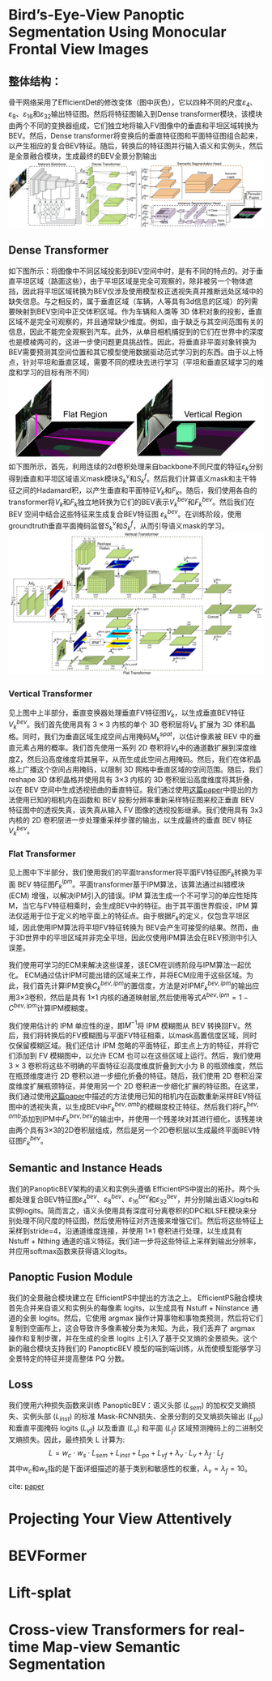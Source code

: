 # Bird’s-Eye-View Panoptic Segmentation Using Monocular Frontal View Images
## 整体结构：
骨干网络采用了EfficientDet的修改变体（图中灰色），它以四种不同的尺度$\varepsilon_4$、$\varepsilon_8$、$\varepsilon_{16}$和$\varepsilon_{32}$输出特征图。然后将特征图输入到Dense transformer模块，该模块由两个不同的变换器组成，它们独立地将输入FV图像中的垂直和平坦区域转换为 BEV。然后，Dense transformer将变换后的垂直特征图和平面特征图组合起来，以产生相应的复合BEV特征。随后，转换后的特征图并行输入语义和实例头，然后是全景融合模块，生成最终的BEV全景分割输出\
![PanopticBEV](images/deeplearning/networks/PanopticBEV/panoticBEV.png)

## Dense Transformer
如下图所示：将图像中不同区域投影到BEV空间中时，是有不同的特点的。对于垂直平坦区域（路面这些），由于平坦区域是完全可观察的，除非被另一个物体遮挡，因此将平坦区域转换为BEV仅涉及使用模型校正透视失真并推断远处区域中的缺失信息。与之相反的，属于垂直区域（车辆，人等具有3d信息的区域）的列需要映射到BEV空间中正交体积区域。作为车辆和人类等 3D 体积对象的投影，垂直区域不是完全可观察的，并且通常缺少维度。例如，由于缺乏与其空间范围有关的信息，因此不能完全观察到汽车。此外，从单目相机捕捉到的它们在世界中的深度也是模棱两可的，这进一步使问题更具挑战性。因此，将垂直非平面对象转换为BEV需要预测其空间位置和其它模型使用数据驱动范式学习到的东西。由于以上特点，针对平坦和垂直区域，需要不同的模块去进行学习（平坦和垂直区域学习的难度和学习的目标有所不同）\
![BEV space](images/deeplearning/networks/PanopticBEV/bev_space.png)
如下图所示，首先，利用连续的2d卷积处理来自backbone不同尺度的特征$\varepsilon_k$分别得到垂直和平坦区域语义mask模块$S^v_k$和$S^f_k$。然后我们计算语义mask和主干特征之间的Hadamard积，以产生垂直和平面特征$V_k$和$F_k$。随后，我们使用各自的transformer将$V_k$和$F_k$独立地转换为它们的BEV表示$V^{bev}_k$和$F^{bev}_k$。然后我们在 BEV 空间中结合这些特征来生成复合BEV特征图 $\varepsilon^{bev}_k$。在训练阶段，使用groundtruth垂直平面掩码监督$S^v_k$和$S^f_k$，从而引导语义mask的学习。
![dense transform](images/deeplearning/networks/PanopticBEV/dense.png)
### Vertical Transformer
见上图中上半部分，垂直变换器处理垂直FV特征图$V_k$，以生成垂直BEV特征$V^{bev}_k$。我们首先使用具有 3 × 3 内核的单个 3D 卷积层将$V_k$ 扩展为 3D 体积晶格。同时，我们为垂直区域生成空间占用掩码$M^{spat}_k$，以估计像素被 BEV 中的垂直元素占用的概率。我们首先使用一系列 2D 卷积将$V_k$中的通道数扩展到深度维度Z，然后沿高度维度将其展平，从而生成此空间占用掩码。然后，我们在体积晶格上广播这个空间占用掩码，以限制 3D 网格中垂直区域的空间范围。随后，我们reshape 3D 体积晶格并使用具有 3×3 内核的 3D 卷积层沿高度维度将其折叠，以在 BEV 空间中生成透视扭曲的垂直特征。我们通过使用[这篇paper](http://arxiv.org/abs/2003.13402)中提出的方法使用已知的相机内在函数和 BEV 投影分辨率重新采样特征图来校正垂直 BEV 特征图中的透视失真，该失真从输入 FV 图像的透视投影继承。我们使用具有 3x3 内核的 2D 卷积层进一步处理重采样步骤的输出，以生成最终的垂直 BEV 特征$V^{bev}_k$。
### Flat Transformer
见上图中下半部分，我们使用我们的平面transformer将平面FV特征图$F_k$转换为平面 BEV 特征图$F^{ipm}_k$。平面transformer基于IPM算法，该算法通过纠错模块 (ECM) 增强，以解决IPM引入的错误。IPM 算法生成一个不可学习的单应性矩阵M，当它与FV特征相乘时，会生成BEV中的特征。由于其平面世界假设，IPM 算法仅适用于位于定义的地平面上的特征点。由于根据$F_k$的定义，仅包含平坦区域，因此使用IPM算法将平坦FV特征转换为 BEV会产生可接受的结果。然而，由于3D世界中的平坦区域并非完全平坦，因此仅使用IPM算法会在BEV预测中引入误差。

我们使用可学习的ECM来解决这些误差，该ECM在训练阶段与IPM算法一起优化。 ECM通过估计IPM可能出错的区域来工作，并将ECM应用于这些区域。为此，我们首先计算IPM变换$C^{bev,ipm}_k$的置信度，方法是对IPM$F^{bev,ipm}_k$的输出应用3×3卷积，然后是具有 1×1 内核的通道映射层,然后使用等式$A^{bev,ipm} = 1 - C^{bev,ipm}$计算IPM模糊度。 

我们使用估计的 IPM 单应性的逆，即$M^{-1}$将 IPM 模糊图从 BEV 转换回FV。然后，我们将转换后的FV模糊图与平面FV特征相乘，以mask高置信度区域，同时仅保留模糊区域。我们还估计 IPM 忽略的平面特征，即主点上方的特征，并将它们添加到 FV 模糊图中，以允许 ECM 也可以在这些区域上运行。然后，我们使用 3 × 3 卷积将这些不明确的平面特征沿高度维度折叠到大小为 B 的瓶颈维度，然后在瓶颈维度进行 2D 卷积以进一步细化折叠的特征。随后，我们使用 2D 卷积沿深度维度扩展瓶颈特征，并使用另一个 2D 卷积进一步细化扩展的特征图。在这里，我们通过使用[这篇paper](http://arxiv.org/abs/2003.13402)中描述的方法使用已知的相机内在函数重新采样BEV特征图中的透视失真，以生成BEV中$F^{bev,amb}_k$的模糊度校正特征。然后我们将$F^{bev,amb}_k$添加到IPM中$F^{bev,bev}_k$的输出中，并使用一个残差块对其进行细化，该残差块由两个具有3×3的2D卷积层组成，然后是另一个2D卷积层以生成最终平面BEV特征图$F^{bev}_k$。

## Semantic and Instance Heads
我们的PanopticBEV架构的语义和实例头遵循 EfficientPS中提出的拓扑。两个头都处理复合BEV特征图$\varepsilon^{bev}_4$、$\varepsilon^{bev}_8$、$\varepsilon^{bev}_16$和$\varepsilon^{bev}_32$，并分别输出语义logits和实例logits。简而言之，语义头使用具有深度可分离卷积的DPC和LSFE模块来分别处理不同尺度的特征图，然后使用特征对齐连接来增强它们。然后将这些特征上采样到stride=4，沿通道维度连接，并使用 1×1 卷积进行处理，以生成具有 Nstuff + Nthing 通道的语义特征。我们进一步将这些特征上采样到输出分辨率，并应用softmax函数来获得语义logits。

## Panoptic Fusion Module
我们的全景融合模块建立在 EfficientPS中提出的方法之上。 EfficientPS融合模块首先合并来自语义和实例头的每像素 logits，以生成具有 Nstuff + Ninstance 通道的全景 logits。然后，它使用 argmax 操作计算事物和事物类预测，然后将它们复制到空画布上，这会导致许多像素被分类为未知。为此，我们丢弃了 argmax 操作和复制步骤，并在生成的全景 logits 上引入了基于交叉熵的全景损失。这个新的融合模块支持我们的 PanopticBEV 模型的端到端训练，从而使模型能够学习全景特定的特征并提高整体 PQ 分数。
## Loss
我们使用六种损失函数来训练 PanopticBEV：语义头部 ($L_{sem}$) 的加权交叉熵损失、实例头部 ($L_{inst}$) 的标准 Mask-RCNN损失、全景分割的交叉熵损失输出 ($L_{po}$) 和垂直平面掩码 logits ($L_{vf}$) 以及垂直 ($L_{v}$) 和平面 ($L_{f}$) 区域预测掩码上的二进制交叉熵损失。因此，最终损失 L 计算为:
$$L=w_c \cdot w_s \cdot L_{sem} + L_{inst} + L_{po} + L_{vf} + \lambda_v \cdot L_{v} + \lambda_f \cdot L_{f} $$
其中$w_c$和$w_s$指的是下面详细描述的基于类别和敏感性的权重，$\lambda_v = \lambda_f = 10$。

cite: [paper](http://arxiv.org/abs/2108.03227)


# Projecting Your View Attentively


# BEVFormer

# Lift-splat

# Cross-view Transformers for real-time Map-view Semantic Segmentation